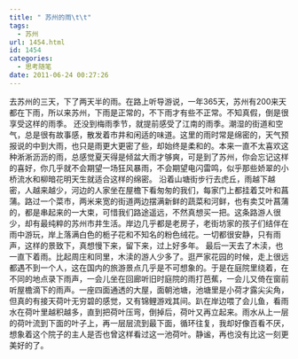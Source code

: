 ```yaml
---
title: " 苏州的雨\t\t"
tags:
  - 苏州
url: 1454.html
id: 1454
categories:
  - 思考随笔
date: 2011-06-24 00:27:26
---
```


去苏州的三天，下了两天半的雨。在路上听导游说，一年365天，苏州有200来天都在下雨，所以来苏州，下雨是正常的，不下雨才有些不正常。不知真假，倒是很享受这样的雨季。 还没到梅雨季节，就提前感受了江南的雨季。潮湿的街道和空气，总是很有故事感，散发着市井和闲适的味道。这里的雨时常是绵密的，天气预报说的中到大雨，也只是雨更大更密了些，却始终是柔和的。本来一直不太喜欢这种淅淅沥沥的雨，总感觉夏天得是倾盆大雨才够爽，可是到了苏州，你会忘记这样的喜好，你几乎就不会期望一场狂风暴雨，不会期望电闪雷鸣，似乎那些娇翠的小桥流水和柳暗花明天生就适合这样的绵密。 沿着山塘街步行去虎丘，雨越下越密，人越来越少，河边的人家坐在屋檐下看匆匆的我们，每家门上都挂着艾叶和菖蒲。路过一个菜市，两米来宽的街道两边摆满新鲜的蔬菜和河鲜，也有卖艾叶菖蒲的，都是串起来的一大束，可惜我们路途遥远，不然真想买一把。这条路游人很少，却有最纯粹的苏州市井生活。岸边几乎都是老房子，老街坊家的孩子们结伴在雨中游玩，岸上落满白色的栀子花和不知名的粉色绒花。一切都很安静，只有雨声，这样的景致下，真想慢下来，留下来，过上好多年。 最后一天去了木渎，也一直下着雨。比起周庄和同里，木渎的游人少多了。逛严家花园的时候，走上很远都遇不到一个人，这在国内的旅游景点几乎是不可想象的。于是在庭院里绕着，在不同的地点录下雨声，一会儿坐在回廊听旧时庭院的雨打芭蕉，一会儿又倚在窗前听屋檐滴下的雨声。一座四面通透的大屋，面朝池塘，池塘里是小荷才露尖尖角，但真的有接天荷叶无穷碧的感觉，又有锦鲤游戏其间。趴在岸边喂了会儿鱼，看雨水在荷叶里越积越多，直到把荷叶压弯，倒掉后，荷叶又再立起来。雨水从上一层的荷叶流到下面的叶子上，再一层层流到最下面，循环往复，我却好像百看不厌，想象着这个院子的主人是否也曾这样看过这一池荷叶。静谧，再也没有比这一刻更美好的了。